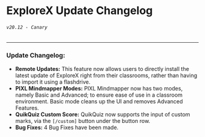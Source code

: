 # **ExploreX Update Changelog**
###### `v20.12 - Canary`
---
### **Update Changelog:**
- **Remote Updates:** This feature now allows users to directly install the latest update of ExploreX right from their classrooms, rather than having to import it using a flashdrive.
- **PIXL Mindmapper Modes:** PIXL Mindmapper now has two modes, namely Basic and Advanced; to ensure ease of use in a classroom environment. Basic mode cleans up the UI and removes Advanced Features.
- **QuikQuiz Custom Score:** QuikQuiz now supports the input of custom marks, via the ```[/custom]``` button under the button row.
- **Bug Fixes:** 4 Bug Fixes have been made.
